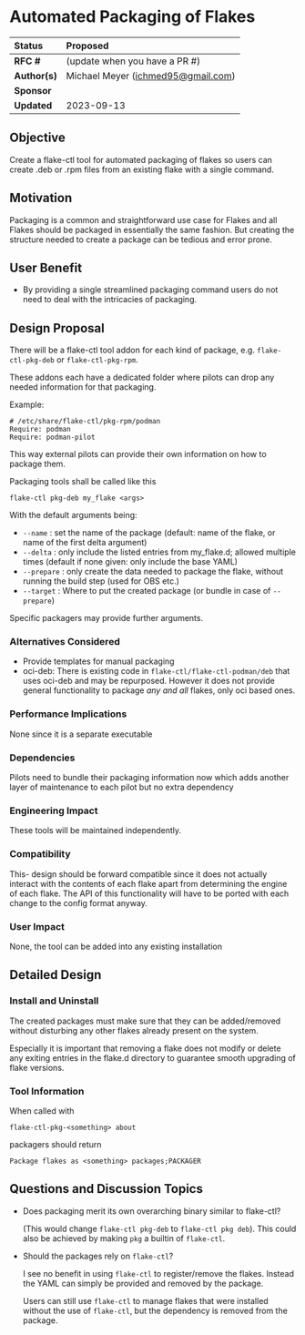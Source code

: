 # Automated Packaging of Flakes

| Status        |  Proposed                                            |
:-------------- |:---------------------------------------------------- |
| **RFC #**     | (update when you have a PR #)                        |
| **Author(s)** | Michael Meyer (ichmed95@gmail.com)                   |
| **Sponsor**   |                                                      |
| **Updated**   | 2023-09-13                                           |

## Objective

Create a flake-ctl tool for automated packaging of flakes so users can create .deb or .rpm files from an existing flake with a single command.


## Motivation

Packaging is a common and straightforward use case for Flakes and all Flakes should be packaged in essentially the same fashion. But creating the structure needed to create a package can be tedious and error prone.

## User Benefit

- By providing a single streamlined packaging command users do not need to deal with the intricacies of packaging.


## Design Proposal

There will be a flake-ctl tool addon for each kind of package, e.g. `flake-ctl-pkg-deb` or `flake-ctl-pkg-rpm`.

These addons each have a dedicated folder where pilots can drop any needed information for that packaging.

Example:

```
# /etc/share/flake-ctl/pkg-rpm/podman
Require: podman
Require: podman-pilot
```

This way external pilots can provide their own information on how to package them.

Packaging tools shall be called like this
```
flake-ctl pkg-deb my_flake <args>
```
With the default arguments being:
- `--name` : set the name of the package (default: name of the flake, or name of the first delta argument)
- `--delta` : only include the listed entries from my_flake.d; allowed multiple times (default if none given: only include the base YAML)
- `--prepare` : only create the data needed to package the flake, without running the build step (used for OBS etc.)
- `--target` : Where to put the created package (or bundle in case of `--prepare`)

Specific packagers may provide further arguments.


### Alternatives Considered

- Provide templates for manual packaging
- oci-deb: There is existing code in `flake-ctl/flake-ctl-podman/deb` that uses oci-deb and may be repurposed. However it does not provide general functionality to package _any and all_ flakes, only oci based ones.
### Performance Implications

None since it is a separate executable

### Dependencies

Pilots need to bundle their packaging information now which adds another layer of maintenance to each pilot but no extra dependency

### Engineering Impact

These tools will be maintained independently.

### Compatibility

This- design should be forward compatible since it does not actually interact with the contents of each flake apart from determining the engine of each flake. The API of this functionality will have to be ported with each change to the config format anyway.

### User Impact

None, the tool can be added into any existing installation

## Detailed Design

### Install and Uninstall
The created packages must make sure that they can be added/removed without disturbing any other flakes already present on the system.

Especially it is important that removing a flake does not modify or delete any exiting entries in the flake.d directory to guarantee smooth upgrading of flake versions. 

### Tool Information
When called with 
```
flake-ctl-pkg-<something> about
```
packagers should return 
```
Package flakes as <something> packages;PACKAGER
```

## Questions and Discussion Topics

- Does packaging merit its own overarching binary similar to flake-ctl? 
  
  (This would change `flake-ctl pkg-deb` to `flake-ctl pkg deb`). This could also be achieved by making `pkg` a builtin of `flake-ctl`.
- Should the packages rely on `flake-ctl`? 
  
  I see no benefit in using `flake-ctl` to register/remove the flakes. Instead the YAML can simply be provided and removed by the package. 
  
  Users can still use `flake-ctl` to manage flakes that were installed without the use of `flake-ctl`, but the dependency is removed from the package.
